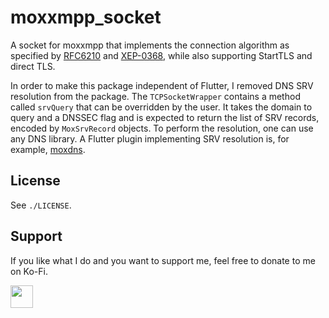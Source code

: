 # moxxmpp_socket

A socket for moxxmpp that implements the connection algorithm as specified by
[RFC6210](https://xmpp.org/rfcs/rfc6120.html) and [XEP-0368](https://xmpp.org/extensions/xep-0368.html),
while also supporting StartTLS and direct TLS.

In order to make this package independent of Flutter, I removed DNS SRV resolution from
the package. The `TCPSocketWrapper` contains a method called `srvQuery` that can be
overridden by the user. It takes the domain to query and a DNSSEC flag and is expected
to return the list of SRV records, encoded by `MoxSrvRecord` objects. To perform the
resolution, one can use any DNS library. A Flutter plugin implementing SRV resolution
is, for example, [moxdns](https://codeberg.org/moxxy/moxdns).

## License

See `./LICENSE`.

## Support

If you like what I do and you want to support me, feel free to donate to me on Ko-Fi.

[<img src="https://codeberg.org/moxxy/moxxyv2/raw/branch/master/assets/repo/kofi.png" height="36" style="height: 36px; border: 0px;"></img>](https://ko-fi.com/papatutuwawa)
